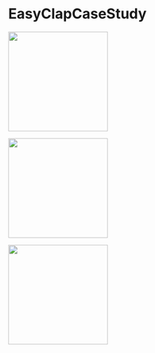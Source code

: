# EasyClapCaseStudy

<img src="https://user-images.githubusercontent.com/51082351/192014519-33b5262c-a3e0-4eec-83c8-99866fc1efc2.png" width="200" />
<p align="Player can move around with Joystick.">
  

<img src="https://user-images.githubusercontent.com/51082351/192014570-2f64d955-6558-49dd-98ab-370b533b4489.png" width="200" />
<p align="Cubes stick to theplayer on Collision.">

<img src="https://user-images.githubusercontent.com/51082351/192015354-f5d4dc57-3890-4575-978a-6b2d29e27b31.png" width="200" />
<p align="Cubes droped on the green area, does not stick again.">
